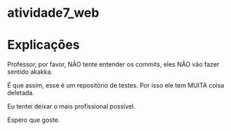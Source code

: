 # atividade7_web


# Explicações

Professor, por favor, NÃO tente entender os commits, eles NÃO vão fazer sentido akakka.

É que assim, esse é um repositório de testes. Por isso ele tem MUITA coisa deletada.

Eu tentei deixar o mais profissional possível.

Espero que goste.
